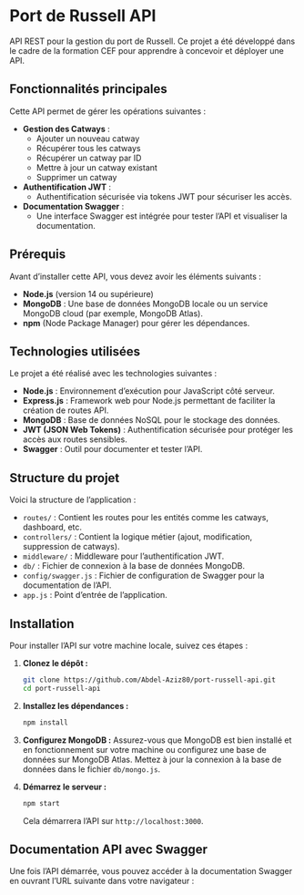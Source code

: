 # Port de Russell API

API REST pour la gestion du port de Russell. Ce projet a été développé dans le cadre de la formation CEF pour apprendre à concevoir et déployer une API.

## Fonctionnalités principales

Cette API permet de gérer les opérations suivantes :

- **Gestion des Catways** :
  - Ajouter un nouveau catway
  - Récupérer tous les catways
  - Récupérer un catway par ID
  - Mettre à jour un catway existant
  - Supprimer un catway
- **Authentification JWT** :
  - Authentification sécurisée via tokens JWT pour sécuriser les accès.
- **Documentation Swagger** :
  - Une interface Swagger est intégrée pour tester l’API et visualiser la documentation.
  
## Prérequis

Avant d’installer cette API, vous devez avoir les éléments suivants :

- **Node.js** (version 14 ou supérieure)
- **MongoDB** : Une base de données MongoDB locale ou un service MongoDB cloud (par exemple, MongoDB Atlas).
- **npm** (Node Package Manager) pour gérer les dépendances.

## Technologies utilisées

Le projet a été réalisé avec les technologies suivantes :

- **Node.js** : Environnement d’exécution pour JavaScript côté serveur.
- **Express.js** : Framework web pour Node.js permettant de faciliter la création de routes API.
- **MongoDB** : Base de données NoSQL pour le stockage des données.
- **JWT (JSON Web Tokens)** : Authentification sécurisée pour protéger les accès aux routes sensibles.
- **Swagger** : Outil pour documenter et tester l’API.

## Structure du projet

Voici la structure de l’application :

- `routes/` : Contient les routes pour les entités comme les catways, dashboard, etc.
- `controllers/` : Contient la logique métier (ajout, modification, suppression de catways).
- `middleware/` : Middleware pour l’authentification JWT.
- `db/` : Fichier de connexion à la base de données MongoDB.
- `config/swagger.js` : Fichier de configuration de Swagger pour la documentation de l’API.
- `app.js` : Point d’entrée de l’application.

## Installation

Pour installer l’API sur votre machine locale, suivez ces étapes :

1. **Clonez le dépôt :**
    ```bash
    git clone https://github.com/Abdel-Aziz80/port-russell-api.git
    cd port-russell-api
    ```

2. **Installez les dépendances :**
    ```bash
    npm install
    ```

3. **Configurez MongoDB :**
    Assurez-vous que MongoDB est bien installé et en fonctionnement sur votre machine ou configurez une base de données sur MongoDB Atlas. Mettez à jour la connexion à la base de données dans le fichier `db/mongo.js`.

4. **Démarrez le serveur :**
    ```bash
    npm start
    ```

    Cela démarrera l’API sur `http://localhost:3000`.

## Documentation API avec Swagger

Une fois l’API démarrée, vous pouvez accéder à la documentation Swagger en ouvrant l’URL suivante dans votre navigateur :
